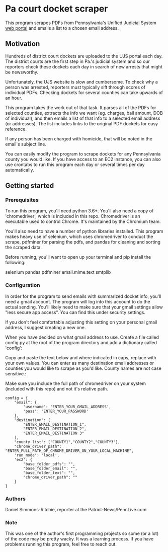 # Pa court docket scraper

This program scrapes PDFs from Pennsylvania's Unified Judicial System [web portal](https://ujsportal.pacourts.us/DocketSheets/MDJ.aspx) and emails a list to a chosen email address.

## Motivation

Hundreds of district court dockets are uploaded to the UJS portal each day. The district courts are the first step in Pa.'s judicial system and so our reporters check these dockets each day in search of new arrests that might be newsworthy.

Unfortunately, the UJS website is slow and cumbersome. To check why a person was arrested, reporters must typically sift through scores of individual PDFs. Checking dockets for several counties can take upwards of an hour.

This program takes the work out of that task. It parses all of the PDFs for selected counties, extracts the info we want (eg. charges, bail amount, DOB of individual), and then emails a list of that info to a selected email address (or addresses). The list includes links to the original PDF dockets for easy reference.

If any person has been charged with homicide, that will be noted in the email's subject line.

You can easily modify the program to scrape dockets for any Pennsylvania county you would like. If you have access to an EC2 instance, you can also use crontabs to run this program each day or several times per day automatically.

## Getting started

### Prerequisites

To run this program, you'll need python 3.6+. You'll also need a copy of 'chromedriver', which is included in this repo. Chromedriver is an executable used to control Chrome. It's maintained by the Chromium team.

You'll also need to have a number of python libraries installed. This program makes heavy use of selenium, which uses chromedriver to conduct the scrape, pdfminer for parsing the pdfs, and pandas for cleaning and sorting the scraped data.

Before running, you'll want to open up your terminal and pip install the following:

selenium
pandas
pdfminer
email.mime.text
smtplib

### Configuration

In order for the program to send emails with summarized docket info, you'll need a gmail account. The program will log into this account to do the actual sending. You'll likely need to make sure that your gmail settings allow "less secure app access". You can find this under security settings.

If you don't feel comfortable adjusting this setting on your personal gmail address, I suggest creating a new one. 

When you have decided on what gmail address to use. Create a file called config.py at the root of the program directory and add a dictionary called 'config':

Copy and paste the text below and where indicated in caps, replace with your own values. You can enter as many destination email addresses or counties you would like to scrape as you'd like. County names are not case sensitive.:

Make sure you include the full path of chromedriver on your system (included with this repo) and not it's relative path.

    config = {
        "email": {
            'username': 'ENTER_YOUR_GMAIL_ADDRESS',
            'pass': 'ENTER_YOUR_PASSWORD'
        },
        "destination": [
            "ENTER_EMAIL_DESTINATION_1",
            "ENTER_EMAIL_DESTINATION_2",
            "ENTER_EMAIL_DESTINATION 3"
        ],
        "county_list": ["COUNTY1","COUNTY2","COUNTY3"],
        "chrome_driver_path": "ENTER_FULL_PATH_OF_CHROME_DRIVER_ON_YOUR_LOCAL_MACHINE",
        'run_mode': 'local',
        'ec2': {
            "base_folder_pdfs": "",
            "base_folder_email": "",
            "base_folder_text": "",
            "chrome_driver_path": ""
        }
    }

### Authors

Daniel Simmons-Ritchie, reporter at the Patriot-News/PennLive.com

### Note

This was one of the author's first programming projects so some (or a lot) of the code may be pretty wacky. It was a learning process. If you have problems running this program, feel free to reach out.
